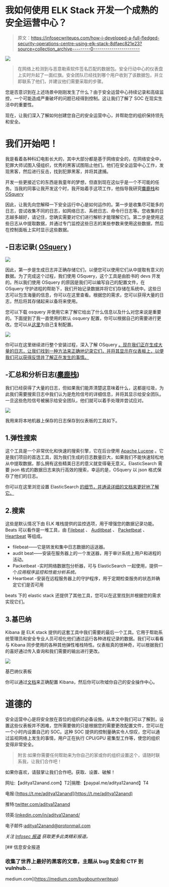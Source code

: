 # 我如何使用 ELK Stack 开发一个成熟的安全运营中心？

> 原文：<https://infosecwriteups.com/how-i-developed-a-full-fledged-security-operations-centre-using-elk-stack-8dfaec821e23?source=collection_archive---------0----------------------->

![](img/f434e228b8e4a9df30dad4d0f95e46d5.png)

> 在网络上检测到与恶意勒索软件签名匹配的数据包。安全行动中心的仪表盘上实时升起了一面红旗。安全团队已经找到哪个用户收到了该数据包，并立即联系了他们，并建议他们需要采取的步骤。

您是否意识到在上述场景中刚刚发生了什么？由于安全运营中心持续记录和高级监控，一个可能造成严重破坏的问题已经得到控制。这让我们了解了 SOC 在现实生活中的重要性。

现在，让我们深入了解如何创建您自己的安全运营中心，并帮助您的组织保持领先和安全。

# 我们开始吧！

我是看着各种科幻电影长大的，其中大部分都是基于网络安全的，在网络安全中，犯罪大师试图入侵组织，优秀的黑客试图阻止他们。他们在安全运营中心工作，发现黑客，然后进行反击，找到犯罪黑客，并将其逮捕。

开发一些更接近它的东西是我童年的梦想，但直到现在这似乎是一个不可能的任务。当我的同事让我开发这个时，我开始着手这项工作，他指导我研究[麋鹿栈](https://www.elastic.co)和 [OSquery](https://osquery.io)

因此，让我先向您解释一下安全运行中心是如何运作的。第一步是收集尽可能多的日志，尝试收集不同的日志，如网络日志、系统日志、命令行日志等。您收集的日志越多越好，请记住，您确实需要对它们进行解析才能理解它们。第二步是使用这些日志从中提取数据，并通过专门监控这些日志的某些参数来使用这些数据，然后在控制面板上实时显示这些数据。

## -日志记录( [OSquery](https://osquery.io) )

![](img/1372e4b8a0698b89844f6b6238b23dbc.png)

因此，第一步是生成日志并正确存储它们，以便您可以使用它们从中提取有意义的数据。为了完成这个过程，我们使用 OSquery，这个工具是由脸书的 devs 开发的。所以我们使用 OSquery 的原因是我们可以编写自己的配置文件，在 OSquery 守护进程的帮助下，我们开始记录数据并将它们存储在系统中。这些日志可以包含海量的信息，你可以在这里查看。根据您的需求，您可以获得大量的日志，然后将其存储起来以备将来使用。

您可以下载 osquery 并使用它来了解它给出了什么信息以及什么对您来说是重要的。下面提到了我一直使用的默认 osquery 配置，你可以根据自己的需要进行更改。您可以从[这里](https://gist.github.com/anand1996aditya/3a6ead64fe97c9529eeb76a518234f0f)为自己复制配置。

![](img/116102d3a2d2746cb869ef106a644ca8.png)

你可以在这里继续进行整个安装过程，深入了解 OSquery [。现在我们正在生成大量的日志，让我们找到一种方法来正确地记录它们，并将其显示在仪表板上，以便我们可以获得反馈并了解正在发生的事情。](https://osquery.readthedocs.io/en/stable/)

## -汇总和分析日志([麋鹿栈](https://www.elastic.co))

我们已经获得了大量的日志，但如果我们能弄清楚这意味着什么，这都是垃圾，为此我们需要搜索日志中我们认为是危险信号的详细信息，并将其显示给安全团队。一旦这些危险信号被展示给安全团队，他们就可以着手处理并尝试应对。

![](img/8c2fdd56979c1497142d9fa23602a35b.png)

我用来将本地机器上保存的日志保存到仪表板的工具如下。

## 1.弹性搜索

这个工具是一个非常优化和快速的搜索引擎，它在后台使用 [Apache Lucene](https://lucene.apache.org) 。它是我们项目的首选工具，因为我们生成的日志数量巨大，如果我们不能快速轻松地从中提取数据，那么拥有这些精美日志的意义就变得毫无意义。ElasticSearch 需要 json 格式的数据日志来执行高效的搜索，幸运的是，OSquery 以 json 格式保存了他们的日志。

你可以在这里浏览设置 ElasticSearch [的细节，并通读详细的文档来更好地了解它。](https://www.elastic.co/guide/en/elasticsearch/reference/current/getting-started.html)

## 2.搜索

这些是默认情况下由 ELK 堆栈提供的监控选项，用于增强您的数据记录功能。Beats 可以看作是一堆工具，由 [Filebeat](https://www.elastic.co/guide/en/beats/filebeat/current/filebeat-getting-started.html) 、 [Auditbeat](https://www.elastic.co/guide/en/beats/auditbeat/current/auditbeat-getting-started.html) 、 [Packetbeat](https://www.elastic.co/guide/en/beats/packetbeat/current/packetbeat-getting-started.html) 、 [Heartbeat](https://www.elastic.co/guide/en/beats/heartbeat/current/heartbeat-getting-started.html) 等组成。

*   filebeat——它是转发和集中日志数据的运送器。
*   audit beat——安装在服务器上的一个发送器，用于审计系统上用户和进程的活动。
*   Packetbeat -实时网络数据包分析器，可与 ElasticSearch 一起使用，提供一个*应用程序监控和性能分析系统。*
*   Heartbeat -安装在远程服务器上的守护程序，用于定期检查服务的状态并确定它们是否可用

beats 下的 elastic stack 还提供了其他工具，您可以在这里找到并根据您的需求实现它们。

## 3.基巴纳

Kibana 是 ELK stack 提供的这套工具中我们需要的最后一个工具。它用于帮助系统管理员和安全专业人员可视化他们通过运行各种进程记录的数据。我们可以看看与 Kibana 同步使用的各种其他弹性堆栈特性。仪表板真的很神奇，可以根据我们的喜好通过传入查询和我们需要的输出进行更改。

![](img/286d82a77c263c615f18e40229bac8fd.png)

基巴纳仪表板

你可以通过[文档](https://www.elastic.co/guide/en/kibana/current/getting-started.html)来正确配置 Kibana，然后你可以吹嘘你自己的安全操作中心。

# 道德的

安全运营中心是将安全放在首位的组织的必备设施。从本文中我们可以了解到，设置这些仪表板并不困难，您所需要做的只是根据您的需要更改配置文件，您可以在一个小时内设置自己的 SOC。这种 SOC 提供的控制量确实令人惊叹，您可以通过监视网络上发生的事情，用户正在执行 CPU/GPU 密集型工作等，使您的组织变得非常安全。

> 附言:如果你需要任何帮助来为你自己的家或你的组织设置这个，请随时联系我，让我们合作吧！

如果你喜欢，请鼓掌让我们合作吧。获取、设置、破解！

网址:【aditya12anand.com】T2|捐赠:【paypal.me/aditya12anand】T4

电报:[https://t.me/aditya12anand](https://t.me/aditya12anand)

推特:[twitter.com/aditya12anand](https://twitter.com/aditya12anand?source=post_page---------------------------)

领英:[linkedin.com/in/aditya12anand/](https://www.linkedin.com/in/aditya12anand/?source=post_page---------------------------)

电子邮件:aditya12anand@protonmail.com

*关注* [*Infosec 报道*](https://medium.com/bugbountywriteup) *获取更多此类精彩报道。*

[](https://medium.com/bugbountywriteup) [## 信息安全报道

### 收集了世界上最好的黑客的文章，主题从 bug 奖金和 CTF 到 vulnhub…

medium.com](https://medium.com/bugbountywriteup)